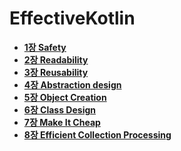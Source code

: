 # EffectiveKotlin

- **[1장 Safety](EffectiveKotlin/Chapter1/1장%20요약.md)**
- **[2장 Readability](EffectiveKotlin/Chapter2/2장%20요약.md)**
- **[3장 Reusability](EffectiveKotlin/Chapter3/3장%20정리.md)**
- **[4장 Abstraction design](EffectiveKotlin/Chapter4/4장%20요약.md)**
- **[5장 Object Creation](EffectiveKotlin/Chapter5/5장%20요약.md)**
- **[6장 Class Design](EffectiveKotlin/Chapter6/6장%20요약.md)**
- **[7장 Make It Cheap](EffectiveKotlin/Chapter7/7장%20요약.md)**
- **[8장 Efficient Collection Processing](EffectiveKotlin/Chapter8/8장%20요약.md)**